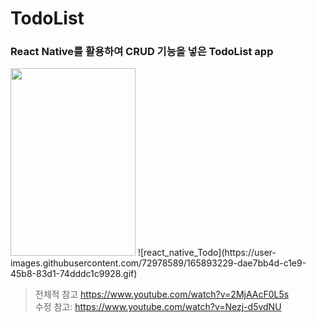 # TodoList
### React Native를 활용하여 CRUD 기능을 넣은  TodoList app  
<img src ="https://user-images.githubusercontent.com/72978589/165893229-dae7bb4d-c1e9-45b8-83d1-74dddc1c9928.gif" width="200" height="300">
![react_native_Todo](https://user-images.githubusercontent.com/72978589/165893229-dae7bb4d-c1e9-45b8-83d1-74dddc1c9928.gif)

> 전체적 참고 https://www.youtube.com/watch?v=2MjAAcF0L5s  
> 수정 참고: https://www.youtube.com/watch?v=Nezj-d5vdNU

